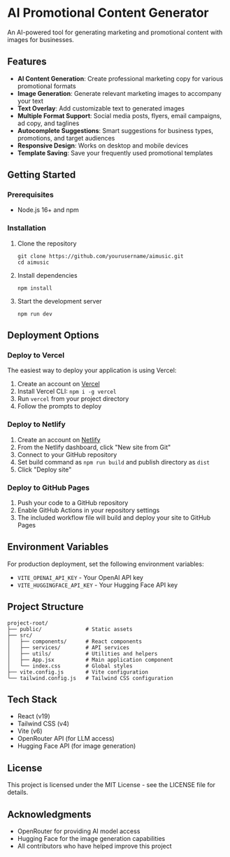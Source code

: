 # AI Promotional Content Generator

An AI-powered tool for generating marketing and promotional content with images for businesses.

## Features

- **AI Content Generation**: Create professional marketing copy for various promotional formats
- **Image Generation**: Generate relevant marketing images to accompany your text
- **Text Overlay**: Add customizable text to generated images
- **Multiple Format Support**: Social media posts, flyers, email campaigns, ad copy, and taglines
- **Autocomplete Suggestions**: Smart suggestions for business types, promotions, and target audiences
- **Responsive Design**: Works on desktop and mobile devices
- **Template Saving**: Save your frequently used promotional templates

## Getting Started

### Prerequisites

- Node.js 16+ and npm

### Installation

1. Clone the repository

   ```
   git clone https://github.com/yourusername/aimusic.git
   cd aimusic
   ```

2. Install dependencies

   ```
   npm install
   ```

3. Start the development server
   ```
   npm run dev
   ```

## Deployment Options

### Deploy to Vercel

The easiest way to deploy your application is using Vercel:

1. Create an account on [Vercel](https://vercel.com)
2. Install Vercel CLI: `npm i -g vercel`
3. Run `vercel` from your project directory
4. Follow the prompts to deploy

### Deploy to Netlify

1. Create an account on [Netlify](https://netlify.com)
2. From the Netlify dashboard, click "New site from Git"
3. Connect to your GitHub repository
4. Set build command as `npm run build` and publish directory as `dist`
5. Click "Deploy site"

### Deploy to GitHub Pages

1. Push your code to a GitHub repository
2. Enable GitHub Actions in your repository settings
3. The included workflow file will build and deploy your site to GitHub Pages

## Environment Variables

For production deployment, set the following environment variables:

- `VITE_OPENAI_API_KEY` - Your OpenAI API key
- `VITE_HUGGINGFACE_API_KEY` - Your Hugging Face API key

## Project Structure

```
project-root/
├── public/              # Static assets
├── src/
│   ├── components/      # React components
│   ├── services/        # API services
│   ├── utils/           # Utilities and helpers
│   ├── App.jsx          # Main application component
│   └── index.css        # Global styles
├── vite.config.js       # Vite configuration
└── tailwind.config.js   # Tailwind CSS configuration
```

## Tech Stack

- React (v19)
- Tailwind CSS (v4)
- Vite (v6)
- OpenRouter API (for LLM access)
- Hugging Face API (for image generation)

## License

This project is licensed under the MIT License - see the LICENSE file for details.

## Acknowledgments

- OpenRouter for providing AI model access
- Hugging Face for the image generation capabilities
- All contributors who have helped improve this project
